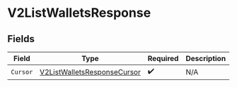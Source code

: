# V2ListWalletsResponse


## Fields

| Field                                                                                 | Type                                                                                  | Required                                                                              | Description                                                                           |
| ------------------------------------------------------------------------------------- | ------------------------------------------------------------------------------------- | ------------------------------------------------------------------------------------- | ------------------------------------------------------------------------------------- |
| `Cursor`                                                                              | [V2ListWalletsResponseCursor](../../Models/Components/V2ListWalletsResponseCursor.md) | :heavy_check_mark:                                                                    | N/A                                                                                   |